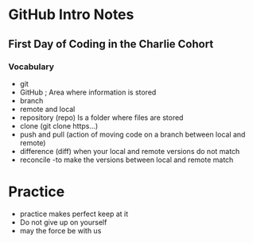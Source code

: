 # GitHub Intro Notes
## First Day of Coding in the Charlie Cohort
### Vocabulary
- git
- GitHub ; Area where information is stored
- branch
- remote and local
- repository (repo) Is a folder where files are stored
- clone (git clone https...)
- push and pull (action of moving code on a branch between local and remote)
- difference (diff) when your local and remote versions do not match
- reconcile -to make the versions between local and remote match
# Practice
- practice makes perfect keep at it
- Do not give up on yourself
- may the force be with us

